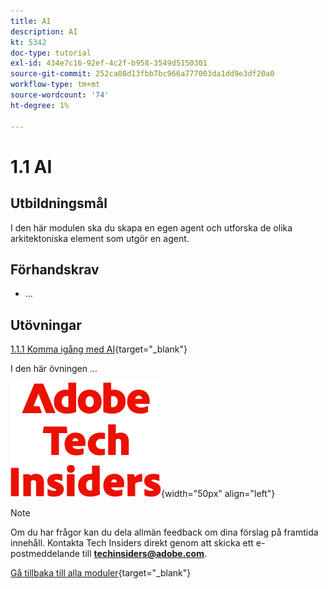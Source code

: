 ```yaml
---
title: AI
description: AI
kt: 5342
doc-type: tutorial
exl-id: 434e7c16-92ef-4c2f-b958-3549d5150301
source-git-commit: 252ca08d13fbb7bc966a777003da1dd9e3df20a0
workflow-type: tm+mt
source-wordcount: '74'
ht-degree: 1%

---
```


# 1.1 AI

## Utbildningsmål

I den här modulen ska du skapa en egen agent och utforska de olika arkitektoniska element som utgör en agent.

## Förhandskrav

- ...

## Utövningar

[1.1.1 Komma igång med AI](./ex1.md){target="_blank"}

I den här övningen ...

![Tech Insiders](./../../../assets/images/techinsiders.png){width="50px" align="left"}

>[!NOTE]
>
>Om du har frågor kan du dela allmän feedback om dina förslag på framtida innehåll. Kontakta Tech Insiders direkt genom att skicka ett e-postmeddelande till **techinsiders@adobe.com**.

[Gå tillbaka till alla moduler](../../../overview.md){target="_blank"}
